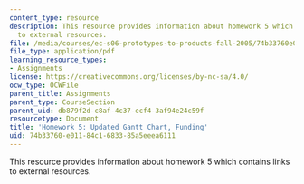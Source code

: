 ```yaml
---
content_type: resource
description: This resource provides information about homework 5 which contains links
  to external resources.
file: /media/courses/ec-s06-prototypes-to-products-fall-2005/74b33760e01184c1683385a5eeea6111_MITEC_S06F05_hw5.pdf
file_type: application/pdf
learning_resource_types:
- Assignments
license: https://creativecommons.org/licenses/by-nc-sa/4.0/
ocw_type: OCWFile
parent_title: Assignments
parent_type: CourseSection
parent_uid: db879f2d-c8af-4c37-ecf4-3af94e24c59f
resourcetype: Document
title: 'Homework 5: Updated Gantt Chart, Funding'
uid: 74b33760-e011-84c1-6833-85a5eeea6111
---
```

This resource provides information about homework 5 which contains links to external resources.